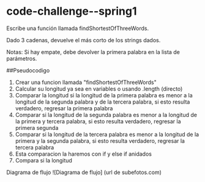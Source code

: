 # code-challenge--spring1
Escribe una función llamada findShortestOfThreeWords.

Dado 3 cadenas, devuelve el más corto de los strings dados.

Notas:
Si hay empate, debe devolver la primera palabra en la lista de parámetros.

##Pseudocodigo
1. Crear una funcion  llamada "findShortestOfThreeWords"
2. Calcular su longitud ya sea en variables o usando .length (directo)
3. Comparar la longitud si la longitud de la primera palabra es menor a la longitud de la segunda palabra y de la tercera palabra, si esto resulta verdadero, regresar la primera palabra
4. Comparar si la longitud de la segunda palabra es menor a  la longitud de la primera y tercera palabra, si esto resulta verdadero, regresar la primera segunda
5. Comparar si la longitud de la tercera palabra es menor a la longitud de la primera y la segunda palabra, si esto resulta verdadero, regresar la tercera palabra
6. Esta comparacion la haremos con if y else if anidados
7. Compara si la longitud

Diagrama de flujo
![Diagrama de flujo] (url de subefotos.com)
